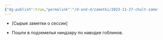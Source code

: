 ```yaml
---
{"dg-publish":true,"permalink":"/d-and-d/zametki/2023-11-27-chult-zametki-o-sessii/","created":"2024-02-19T19:15:28.429+03:00","updated":"2024-01-10T17:43:40.212+03:00"}
---
```



- [Сырые заметки о сессии]


- Пошли в подземелья ниндзару по наводке гоблинов.



